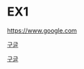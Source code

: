 # EX1

<https://www.google.com>
  
  [구글](https://www.google.com)
  
  [구글](https://www.google.com, "구글링은 여기서")
